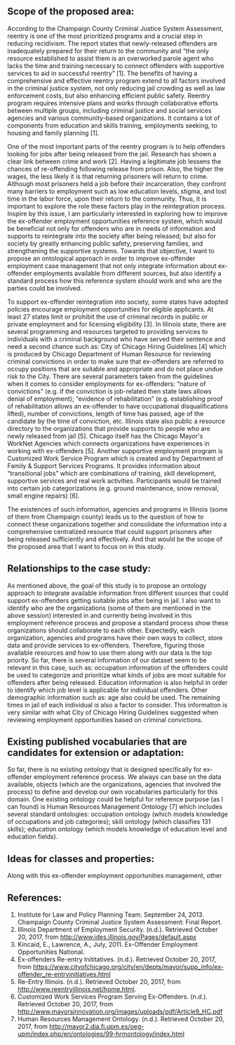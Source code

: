 ## Scope of the proposed area:
   
   According to the Champaign County Criminal Justice System Assessment, reentry is one of the most prioritized programs and a crucial step in reducing recidivism. The report states that newly-released offenders are inadequately prepared for their return to the community and “the only resource established to assist them is an overworked parole agent who lacks the time and training necessary to connect offenders with supportive services to aid in successful reentry” [1]. The benefits of having a comprehensive and effective reentry program extend to all factors involved in the criminal justice system, not only reducing jail crowding as well as law enforcement costs, but also enhancing efficient public safety. Reentry program requires intensive plans and works through collaborative efforts between multiple groups, including criminal justice and social services agencies and various community-based organizations. It contains a lot of components from education and skills training, employments seeking, to housing and family planning [1]. 

   One of the most important parts of the reentry program is to help offenders looking for jobs after being released from the jail. Research has shown a clear link between crime and work [2]. Having a legitimate job lessens the chances of re-offending following release from prison. Also, the higher the wages, the less likely it is that returning prisoners will return to crime. Although most prisoners held a job before their incarceration, they confront many barriers to employment such as low education levels, stigma, and lost time in the labor force, upon their return to the community. Thus, it is important to explore the role these factors play in the reintegration process. Inspire by this issue, I am particularly interested in exploring how to improve the ex-offender employment opportunities reference system, which would be beneficial not only for offenders who are in needs of information and supports to reintegrate into the society after being released; but also for society by greatly enhancing public safety, preserving families, and strengthening the supportive systems. Towards that objective, I want to propose an ontological approach in order to improve ex-offender employment case management that not only integrate information about ex-offender employments available from different sources, but also identify a standard process how this reference system should work and who are the parties could be involved.
	
   To support ex-offender reintegration into society, some states have adopted policies encourage employment opportunities for eligible applicants. At least 27 states limit or prohibit the use of criminal records in public or private employment and for licensing eligibility [3]. In Illinois state, there are several programming and resources targeted to providing services to individuals with a criminal background who have served their sentence and need a second chance such as: City of Chicago Hiring Guidelines [4] which is produced by Chicago Department of Human Resource for reviewing criminal convictions in order to make sure that ex-offenders are referred to occupy positions that are suitable and appropriate and do not place undue risk to the City. There are several parameters taken from the guidelines when it comes to consider employments for ex-offenders: “nature of convictions” (e.g. if the conviction is job-related then state laws allows denial of employment); “evidence of rehabilitation” (e.g. establishing proof of rehabilitation allows an ex-offender to have occupational disqualifications lifted), number of convictions, length of time has passed, age of the candidate by the time of conviction, etc. Illinois state also public a resource directory to the organizations that provide supports to people who are newly released from jail [5]. Chicago itself has the Chicago Mayor's WorkNet Agencies which connects organizations have experiences in working with ex-offenders [5]. Another supportive employment program is Customized Work Service Program which is created and by Department of Family & Support Services Programs. It provides information about “transitional jobs” which are combinations of training, skill development, supportive services and real work activities. Participants would be trained into certain job categorizations (e.g. ground maintenance, snow removal, small engine repairs) [6]. 
   
   The existences of such information, agencies and programs in Illinois (some of them from Champaign county) leads us to the question of how to connect these organizations together and consolidate the information into a comprehensive centralized resource that could support prisoners after being released sufficiently and effectively. And that would be the scope of the proposed area that I want to focus on in this study.

## Relationships to the case study:

   As mentioned above, the goal of this study is to propose an ontology approach to integrate available information from different sources that could support ex-offenders getting suitable jobs after being in jail. I also want to identify who are the organizations (some of them are mentioned in the above session) interested in and currently being involved in this employment reference process and propose a standard process show these organizations should collaborate to each other. Expectedly, each organization, agencies and programs have their own ways to collect, store data and provide services to ex-offenders. Therefore, figuring those available resources and how to use them along with our data is the top priority. So far, there is several information of our dataset seem to be relevant in this case, such as: occupation information of the offenders could be used to categorize and prioritize what kinds of jobs are most suitable for offenders after being released. Education information is also helpful in order to identify which job level is applicable for individual offenders. Other demographic information such as: age also could be used. The remaining times in jail of each individual is also a factor to consider. This information is very similar with what City of Chicago Hiring Guidelines suggested when reviewing employment opportunities based on criminal convictions. 
 
## Existing published vocabularies that are candidates for extension or adaptation:

   So far, there is no existing ontology that is designed specifically for ex-offender employment reference process. We always can base on the data available, objects (which are the organizations, agencies that involved the process) to define and develop our own vocabularies particularly for this domain. One existing ontology could be helpful for reference purpose (as I can found) is Human Resources Management Ontology [7] which includes several standard ontologies: occupation ontology (which models knowledge of occupations and job categories); skill ontology (which classifies 131 skills); education ontology (which models knowledge of education level and education fields). 

## Ideas for classes and properties:
Along with this ex-offender employment opportunities management, other 

## References:
1. Institute for Law and Policy Planning Team. September 24, 2013. Champaign County Criminal Justice System Assessment: Final Report. 
2. Illinois Department of Employment Security. (n.d.). Retrieved October 20, 2017, from http://www.ides.illinois.gov/Pages/default.aspx 
3. Kincaid, E., Lawrence, A., July, 2011. Ex-Offender Employment Opportunities
 National.
4. Ex-offenders Re-entry Inititatives. (n.d.). Retrieved October 20, 2017, from https://www.cityofchicago.org/city/en/depts/mayor/supp_info/ex-offender_re-entryinitiatives.html 
5. Re-Entry Illinois. (n.d.). Retrieved October 20, 2017, from http://www.reentryillinois.net/home.html.
6. Customized Work Services Program Serving Ex-Offenders. (n.d.). Retrieved October 20, 2017, from http://www.mayorsinnovation.org/images/uploads/pdf/Article9_HC.pdf 
7. Human Resources Management Ontology. (n.d.). Retrieved October 20, 2017, from http://mayor2.dia.fi.upm.es/oeg-upm/index.php/en/ontologies/99-hrmontology/index.html
